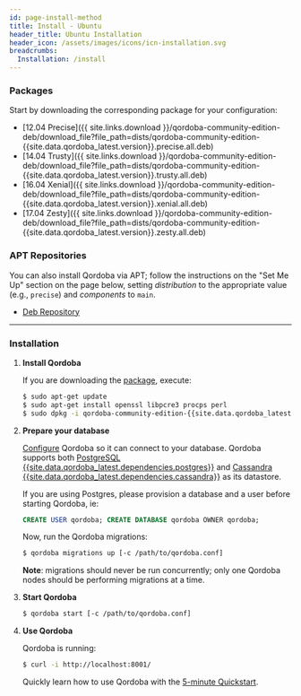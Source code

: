 ```yaml
---
id: page-install-method
title: Install - Ubuntu
header_title: Ubuntu Installation
header_icon: /assets/images/icons/icn-installation.svg
breadcrumbs:
  Installation: /install
---
```


### Packages

Start by downloading the corresponding package for your configuration:

- [12.04 Precise]({{ site.links.download }}/qordoba-community-edition-deb/download_file?file_path=dists/qordoba-community-edition-{{site.data.qordoba_latest.version}}.precise.all.deb)
- [14.04 Trusty]({{ site.links.download }}/qordoba-community-edition-deb/download_file?file_path=dists/qordoba-community-edition-{{site.data.qordoba_latest.version}}.trusty.all.deb)
- [16.04 Xenial]({{ site.links.download }}/qordoba-community-edition-deb/download_file?file_path=dists/qordoba-community-edition-{{site.data.qordoba_latest.version}}.xenial.all.deb)
- [17.04 Zesty]({{ site.links.download }}/qordoba-community-edition-deb/download_file?file_path=dists/qordoba-community-edition-{{site.data.qordoba_latest.version}}.zesty.all.deb)

### APT Repositories

You can also install Qordoba via APT; follow the instructions on the "Set Me Up"
section on the page below, setting  *distribution* to the appropriate value
(e.g., `precise`) and *components* to `main`.

- [Deb Repository](https://bintray.com/qordoba/qordoba-community-edition-deb)

----

### Installation

1. **Install Qordoba**

    If you are downloading the [package](#packages), execute:

    ```bash
    $ sudo apt-get update
    $ sudo apt-get install openssl libpcre3 procps perl
    $ sudo dpkg -i qordoba-community-edition-{{site.data.qordoba_latest.version}}.*.deb
    ```

2. **Prepare your database**

    [Configure][configuration] Qordoba so it can connect to your database. Qordoba supports both [PostgreSQL {{site.data.qordoba_latest.dependencies.postgres}}](http://www.postgresql.org/) and [Cassandra {{site.data.qordoba_latest.dependencies.cassandra}}](http://cassandra.apache.org/) as its datastore.

    If you are using Postgres, please provision a database and a user before starting Qordoba, ie:

    ```sql
    CREATE USER qordoba; CREATE DATABASE qordoba OWNER qordoba;
    ```

    Now, run the Qordoba migrations:

    ```bash
    $ qordoba migrations up [-c /path/to/qordoba.conf]
    ```

    **Note**: migrations should never be run concurrently; only
    one Qordoba nodes should be performing migrations at a time.

3. **Start Qordoba**

    ```bash
    $ qordoba start [-c /path/to/qordoba.conf]
    ```

4. **Use Qordoba**

    Qordoba is running:

    ```bash
    $ curl -i http://localhost:8001/
    ```

    Quickly learn how to use Qordoba with the [5-minute Quickstart](/docs/latest/getting-started/quickstart).

[configuration]: /docs/{{site.data.qordoba_latest.release}}/configuration#database
